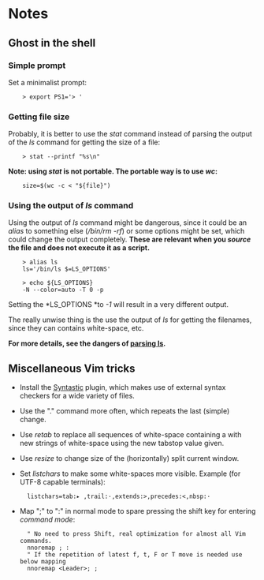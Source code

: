 # Notes
## Ghost in the shell
### Simple prompt
Set a minimalist prompt:

        > export PS1='> '

### Getting file size
Probably, it is better to use the *stat* command instead of parsing the output of the *ls* command for getting the size of a file:

        > stat --printf "%s\n"

**Note: using *stat* is not portable. The portable way is to use *wc*:**

        size=$(wc -c < "${file}")

### Using the output of *ls* command
Using the output of *ls* command might be dangerous, since it could be an *alias* to something else (*/bin/rm -rf*) or some options might be set, which could change the output completely. **These are relevant when you *source* the file and does not execute it as a script.**

        > alias ls
        ls='/bin/ls $=LS_OPTIONS'

        > echo ${LS_OPTIONS}
        -N --color=auto -T 0 -p

Setting the *LS_OPTIONS *to *-1* will result in a very different output.

The really unwise thing is the use the output of *ls* for getting the filenames, since they can contains white-space, etc.

**For more details, see the dangers of [parsing ls](http://mywiki.wooledge.org/ParsingLs).**

## Miscellaneous Vim tricks
* Install the [Syntastic](https://github.com/vim-syntastic/syntastic) plugin, which makes use of external syntax checkers for a wide variety of files.

* Use the "." command more often, which repeats the last (simple) change.

* Use *retab* to replace all sequences of white-space containing a <Tab> with new strings of white-space using the new tabstop value given.

* Use *resize* to change size of the (horizontally) split current window.

* Set *listchars* to make some white-spaces more visible. Example (for UTF-8 capable terminals):

        listchars=tab:▸ ,trail:·,extends:>,precedes:<,nbsp:·

* Map ";" to ":" in normal mode to spare pressing the shift key for entering *command mode*:

        " No need to press Shift, real optimization for almost all Vim commands.
        nnoremap ; :
        " If the repetition of latest f, t, F or T move is needed use below mapping
        nnoremap <Leader>; ;
